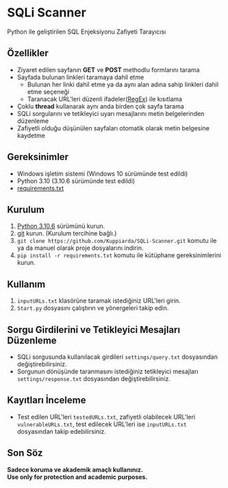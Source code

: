 # SQLi Scanner 

Python ile geliştirilen SQL Enjeksiyonu Zafiyeti Tarayıcısı

## Özellikler

- Ziyaret edilen sayfanın **GET** ve **POST** methodlu formlarını tarama
- Sayfada bulunan linkleri taramaya dahil etme
    - Bulunan her linki dahil etme ya da aynı alan adına sahip linkleri dahil etme seçeneği
    - Taranacak URL'leri düzenli ifadeler([RegEx](https://developer.mozilla.org/en-US/docs/Web/JavaScript/Guide/Regular_expressions "RegEx")) ile kısıtlama
- Çoklu **thread** kullanarak aynı anda birden çok sayfa tarama
- SQLi sorgularını ve tetikleyici uyarı mesajlarını metin belgelerinden düzenleme
- Zafiyetli olduğu düşünülen sayfaları otomatik olarak metin belgesine kaydetme

## Gereksinimler

- Windows işletim sistemi (Windows 10 sürümünde test edildi)
- Python 3.10 (3.10.6 sürümünde test edildi)
- [requirements.txt](https://github.com/Kuppiarda/SQLi-Scanner/blob/main/requirements.txt "requirements.txt")

## Kurulum

1. [Python 3.10.6](https://www.python.org/downloads/release/python-3106/ "Python 3.10.6") sürümünü kurun.
2. [git](https://git-scm.com/download/win "git") kurun. (Kurulum tercihine bağlı.)
3. `git clone https://github.com/Kuppiarda/SQLi-Scanner.git` komutu ile ya da manuel olarak proje dosyalarını indirin.
4. `pip install -r requirements.txt` komutu ile kütüphane gereksinimlerini kurun.

## Kullanım
1. `inputURLs.txt` klasörüne taramak istediğiniz URL'leri girin.
2. `Start.py` dosyasını çalıştırın ve yönergeleri takip edin.

## Sorgu Girdilerini ve Tetikleyici Mesajları Düzenleme

- SQLi sorgusunda kullanılacak girdileri `settings/query.txt` dosyasından değiştirebilirsiniz.
- Sorgunun dönüşünde taranmasını istediğiniz tetikleyici mesajları `settings/response.txt` dosyasından değiştirebilirsiniz.

## Kayıtları İnceleme

- Test edilen URL'leri `testedURLs.txt`, zafiyetli olabilecek URL'leri `vulnerableURLs.txt`, test edilecek URL'leri ise `inputURLs.txt` dosyasından takip edebilirsiniz.

## Son Söz

**Sadece koruma ve akademik amaçlı kullanınız.<br />**
**Use only for protection and academic purposes.**

